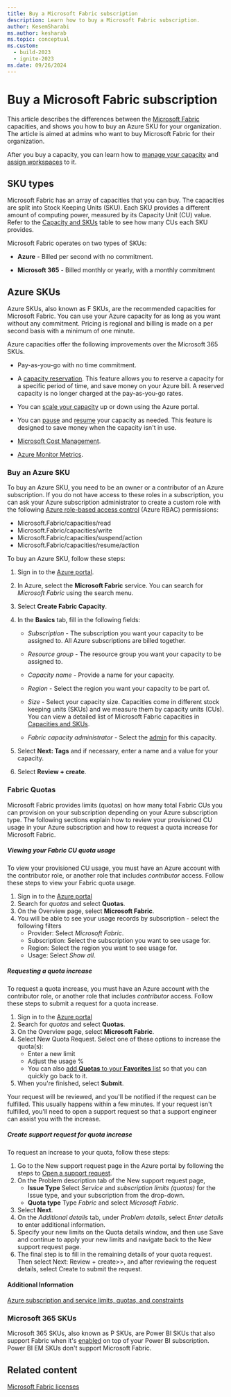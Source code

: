 ```yaml
---
title: Buy a Microsoft Fabric subscription
description: Learn how to buy a Microsoft Fabric subscription.
author: KesemSharabi
ms.author: kesharab
ms.topic: conceptual
ms.custom:
  - build-2023
  - ignite-2023
ms.date: 09/26/2024
---
```


# Buy a Microsoft Fabric subscription

This article describes the differences between the [Microsoft Fabric](../get-started/microsoft-fabric-overview.md) capacities, and shows you how to buy an Azure SKU for your organization. The article is aimed at admins who want to buy Microsoft Fabric for their organization.

After you buy a capacity, you can learn how to [manage your capacity](/power-bi/enterprise/service-admin-premium-manage#manage-capacity) and [assign workspaces](/power-bi/enterprise/service-admin-premium-manage#assign-a-workspace-to-a-capacity) to it.

## SKU types

Microsoft Fabric has an array of capacities that you can buy. The capacities are split into Stock Keeping Units (SKU). Each SKU provides a different amount of computing power, measured by its Capacity Unit (CU) value. Refer to the [Capacity and SKUs](licenses.md#capacity) table to see how many CUs each SKU provides.

Microsoft Fabric operates on two types of SKUs:

* **Azure** - Billed per second with no commitment.

* **Microsoft 365** - Billed monthly or yearly, with a monthly commitment

## Azure SKUs

Azure SKUs, also known as F SKUs, are the recommended capacities for Microsoft Fabric. You can use your Azure capacity for as long as you want without any commitment. Pricing is regional and billing is made on a per second basis with a minimum of one minute.

Azure capacities offer the following improvements over the Microsoft 365 SKUs.

* Pay-as-you-go with no time commitment.

* A [capacity reservation](/azure/cost-management-billing/reservations/fabric-capacity). This feature allows you to reserve a capacity for a specific period of time, and save money on your Azure bill. A reserved capacity is no longer charged at the pay-as-you-go rates.

* You can [scale your capacity](scale-capacity.md) up or down using the Azure portal.

* You can [pause](pause-resume.md#pause-your-capacity) and [resume](pause-resume.md#resume-your-capacity) your capacity as needed. This feature is designed to save money when the capacity isn't in use.

* [Microsoft Cost Management](/azure/cost-management-billing/cost-management-billing-overview).

* [Azure Monitor Metrics](/azure/azure-monitor/essentials/data-platform-metrics).

### Buy an Azure SKU

To buy an Azure SKU, you need to be an owner or a contributor of an Azure subscription. If you do not have access to these roles in a subscription, you can ask your Azure subscription administrator to create a custom role with the following [Azure role-based access control](/azure/role-based-access-control/overview) (Azure RBAC) permissions:
  * Microsoft.Fabric/capacities/read
  * Microsoft.Fabric/capacities/write
  * Microsoft.Fabric/capacities/suspend/action
  * Microsoft.Fabric/capacities/resume/action

To buy an Azure SKU, follow these steps:

1. Sign in to the [Azure portal](https://portal.azure.com/).

2. In Azure, select the **Microsoft Fabric** service. You can search for *Microsoft Fabric* using the search menu.

3. Select **Create Fabric Capacity**.

4. In the **Basics** tab, fill in the following fields:

    * *Subscription* - The subscription you want your capacity to be assigned to. All Azure subscriptions are billed together.

    * *Resource group* - The resource group you want your capacity to be assigned to.

    * *Capacity name* - Provide a name for your capacity.

    * *Region* - Select the region you want your capacity to be part of.

    * *Size* - Select your capacity size. Capacities come in different stock keeping units (SKUs) and we measure them by capacity units (CUs). You can view a detailed list of Microsoft Fabric capacities in [Capacities and SKUs](licenses.md#capacity).

    * *Fabric capacity administrator* - Select the [admin](../admin/microsoft-fabric-admin.md#capacity-admin-roles) for this capacity.

5. Select **Next: Tags** and if necessary, enter a name and a value for your capacity.

6. Select **Review + create**.

### Fabric Quotas
Microsoft Fabric provides limits (quotas) on how many total Fabric CUs you can provision on your subscription depending on your Azure subscription type. The following sections explain how to review your provisioned CU usage in your Azure subscription and how to request a quota increase for Microsoft Fabric.

##### Viewing your Fabric CU quota usage
To view your provisioned CU usage, you must have an Azure account with the contributor role, or another role that includes *contributor* access. Follow these steps to view your Fabric quota usage.
1. Sign in to the [Azure portal](https://portal.azure.com/#home)
2. Search for *quotas* and select **Quotas**.
3. On the Overview page, select **Microsoft Fabric**.
4. You will be able to see your usage records by subscription - select the following filters
   * Provider: Select *Microsoft Fabric*.
   * Subscription: Select the subscription you want to see usage for.
   * Region: Select the region you want to see usage for.
   * Usage: Select *Show all*.
  
##### Requesting a quota increase
To request a quota increase, you must have an Azure account with the contributor role, or another role that includes *contributor* access. Follow these steps to submit a request for a quota increase.
1. Sign in to the [Azure portal](https://portal.azure.com/#home)
2. Search for *quotas* and select **Quotas**.
3. On the Overview page, select **Microsoft Fabric**.
4. Select New Quota Request. Select one of these options to increase the quota(s):
    * Enter a new limit
    * Adjust the usage %
    * You can also [add **Quotas** to your **Favorites** list](/azure/azure-portal/azure-portal-add-remove-sort-favorites) so that you  can quickly go back to it.
5. When you're finished, select **Submit**.

Your request will be reviewed, and you'll be notified if the request can be fulfilled. This usually happens within a few minutes. If your request isn't fulfilled, you'll need to open a support request so that a support engineer can assist you with the increase.

##### Create support request for quota increase
To request an increase to your quota, follow these steps:
1.	Go to the New support request page in the Azure portal by following the steps to [Open a support request](/azure/azure-portal/supportability/how-to-create-azure-support-request).
2.	On the Problem description tab of the New support request page,
    * **Issue Type** Select *Service* and *subscription limits (quotas)* for the Issue type, and your subscription from the drop-down.
    * **Quota type** Type *Fabric* and select *Microsoft Fabric*.
4.	Select **Next**.
5.	On the *Additional details* tab, under *Problem details*, select *Enter details* to enter additional information.
6.	Specify your new limits on the Quota details window, and then use Save and continue to apply your new limits and navigate back to the New support request page.
7.	The final step is to fill in the remaining details of your quota request. Then select Next: Review + create>>, and after reviewing the request details, select Create to submit the request.

#### Additional Information
[Azure subscription and service limits, quotas, and constraints](/azure/azure-resource-manager/management/azure-subscription-service-limits)

### Microsoft 365 SKUs

Microsoft 365 SKUs, also known as P SKUs, are Power BI SKUs that also support Fabric when it's [enabled](../admin/fabric-switch.md) on top of your Power BI subscription. Power BI EM SKUs don't support Microsoft Fabric.

## Related content

[Microsoft Fabric licenses](licenses.md)
